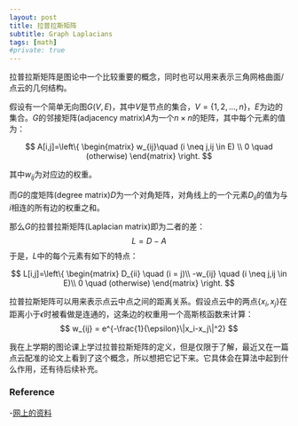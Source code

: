 ```yaml
---
layout: post
title: 拉普拉斯矩阵
subtitle: Graph Laplacians
tags: [math]
#private: true
---
```


拉普拉斯矩阵是图论中一个比较重要的概念，同时也可以用来表示三角网格曲面/点云的几何结构。

假设有一个简单无向图$G(V,E)$，其中$V$是节点的集合，$V=\{1,2,...,n\}$，$E$为边的集合。$G$的邻接矩阵(adjacency matrix)$A$为一个$n \times n$的矩阵，其中每个元素的值为：

$$
A[i,j]=\left\{
\begin{matrix}
w_{ij}\quad (i \neq j,ij \in E) \\
0 \quad (otherwise)
 \end{matrix}
\right.
$$

其中$w_{ij}$为对应边的权重。

而$G$的度矩阵(degree matrix)$D$为一个对角矩阵，对角线上的一个元素$D_{ii}$的值为与$i$相连的所有边的权重之和。

那么$G$的拉普拉斯矩阵(Laplacian matrix)即为二者的差：
$$L = D-A$$
于是，$L$中的每个元素有如下的特点：

$$
L[i,j]=\left\{
\begin{matrix}
D_{ii} \quad (i = j)\\
-w_{ij} \quad (i \neq j,ij \in E)\\
0 \quad (otherwise)
 \end{matrix}
\right.
$$

拉普拉斯矩阵可以用来表示点云中点之间的距离关系。假设点云中的两点$\{x_i,x_j\}$在距离小于$\epsilon$时被看做是连通的，这条边的权重用一个高斯核函数来计算：
$$
w_{ij} = e^{-\frac{1}{\epsilon}\|x_i-x_j\|^2}
$$

我在上学期的图论课上学过拉普拉斯矩阵的定义，但是仅限于了解，最近又在一篇点云配准的论文上看到了这个概念，所以想把它记下来。它具体会在算法中起到什么作用，还有待后续补充。


### Reference
-[网上的资料](https://csustan.csustan.edu/~tom/Clustering/GraphLaplacian-tutorial.pdf)
